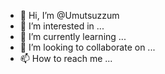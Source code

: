 - 👋 Hi, I’m @Umutsuzzum
- 👀 I’m interested in ...
- 🌱 I’m currently learning ...
- 💞️ I’m looking to collaborate on ...
- 📫 How to reach me ...

<!---
Umutsuzzum/Umutsuzzum is a ✨ special ✨ repository because its `README.md` (this file) appears on your GitHub profile.
You can click the Preview link to take a look at your changes.
--->

